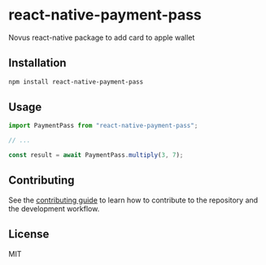 # react-native-payment-pass

Novus react-native package to add card to apple wallet

## Installation

```sh
npm install react-native-payment-pass
```

## Usage

```js
import PaymentPass from "react-native-payment-pass";

// ...

const result = await PaymentPass.multiply(3, 7);
```

## Contributing

See the [contributing guide](CONTRIBUTING.md) to learn how to contribute to the repository and the development workflow.

## License

MIT
